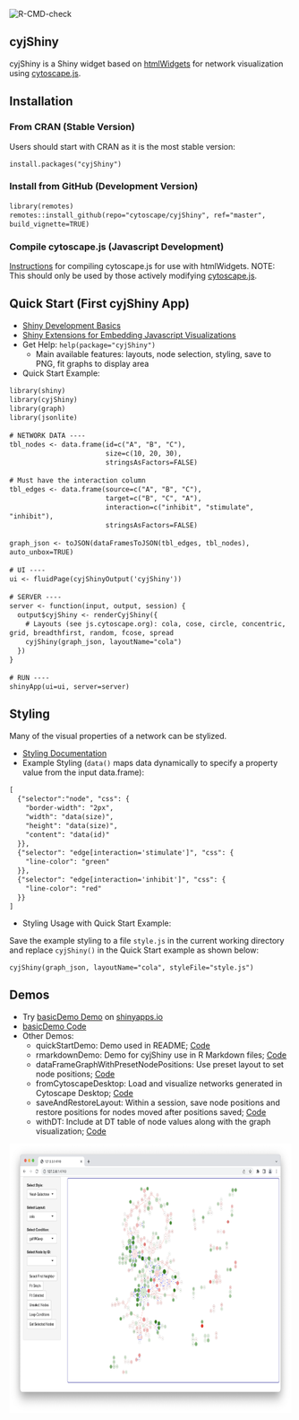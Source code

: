 ![R-CMD-check](https://github.com/cytoscape/cyjShiny/actions/workflows/R-CMD-check.yaml/badge.svg)

## cyjShiny

cyjShiny is a Shiny widget based on [htmlWidgets](http://www.htmlwidgets.org/index.html]) for network visualization using [cytoscape.js](https://js.cytoscape.org/).

## Installation
### From CRAN (Stable Version) 

Users should start with CRAN as it is the most stable version: 

```
install.packages("cyjShiny") 
```

### Install from GitHub (Development Version) 
```
library(remotes)
remotes::install_github(repo="cytoscape/cyjShiny", ref="master", build_vignette=TRUE)
```

### Compile cytoscape.js (Javascript Development) 

[Instructions](https://github.com/cytoscape/cyjShiny/wiki/installation) for compiling cytoscape.js for use with htmlWidgets. NOTE: This should only be used by those actively modifying [cytoscape.js](https://js.cytoscape.org/).

## Quick Start (First cyjShiny App)

* [Shiny Development Basics](https://shiny.rstudio.com/tutorial/) 
* [Shiny Extensions for Embedding Javascript Visualizations](https://shiny.rstudio.com/articles/htmlwidgets.html)
* Get Help: `help(package="cyjShiny")`
  * Main available features: layouts, node selection, styling, save to PNG, fit graphs to display area
* Quick Start Example: 

```
library(shiny)
library(cyjShiny)
library(graph)
library(jsonlite)

# NETWORK DATA ----
tbl_nodes <- data.frame(id=c("A", "B", "C"), 
                        size=c(10, 20, 30),
                        stringsAsFactors=FALSE)

# Must have the interaction column 
tbl_edges <- data.frame(source=c("A", "B", "C"),
                        target=c("B", "C", "A"),
                        interaction=c("inhibit", "stimulate", "inhibit"),
                        stringsAsFactors=FALSE)

graph_json <- toJSON(dataFramesToJSON(tbl_edges, tbl_nodes), auto_unbox=TRUE)

# UI ----
ui <- fluidPage(cyjShinyOutput('cyjShiny'))

# SERVER ----
server <- function(input, output, session) {
  output$cyjShiny <- renderCyjShiny({
    # Layouts (see js.cytoscape.org): cola, cose, circle, concentric, grid, breadthfirst, random, fcose, spread
    cyjShiny(graph_json, layoutName="cola")
  })
}

# RUN ----
shinyApp(ui=ui, server=server)
```

## Styling 

Many of the visual properties of a network can be stylized. 

* [Styling Documentation](https://js.cytoscape.org/#style)
* Example Styling (`data()` maps data dynamically to specify a property value from the input data.frame):

```
[
  {"selector":"node", "css": {
    "border-width": "2px",
    "width": "data(size)",
    "height": "data(size)", 
    "content": "data(id)"
  }},
  {"selector": "edge[interaction='stimulate']", "css": {
    "line-color": "green"
  }},
  {"selector": "edge[interaction='inhibit']", "css": {
    "line-color": "red"
  }}
]
```
* Styling Usage with Quick Start Example: 

Save the example styling to a file `style.js` in the current working directory and replace `cyjShiny()` in the Quick Start example as shown below:

```
cyjShiny(graph_json, layoutName="cola", styleFile="style.js")
```

## Demos

* Try [basicDemo Demo](https://cannin.shinyapps.io/cyjShiny/) on [shinyapps.io](https://www.shinyapps.io/)
* [basicDemo Code](https://github.com/cytoscape/cyjShiny/tree/master/inst/demos/basicDemo)
* Other Demos: 
  * quickStartDemo: Demo used in README; [Code](https://github.com/cytoscape/cyjShiny/tree/master/inst/demos/quickStartDemo)
  * rmarkdownDemo: Demo for cyjShiny use in R Markdown files; [Code](https://github.com/cytoscape/cyjShiny/tree/master/inst/demos/rmarkdownDemo)
  * dataFrameGraphWithPresetNodePositions: Use preset layout to set node positions; [Code](https://github.com/cytoscape/cyjShiny/tree/master/inst/demos/dataFrameGraphWithPresetNodePositions)
  * fromCytoscapeDesktop: Load and visualize networks generated in Cytoscape Desktop; [Code](https://github.com/cytoscape/cyjShiny/tree/master/inst/demos/fromCytoscapeDesktop)
  * saveAndRestoreLayout: Within a session, save node positions and restore positions for nodes moved after positions saved; [Code](https://github.com/cytoscape/cyjShiny/tree/master/inst/demos/saveAndRestoreLayout)
  * withDT: Include at DT table of node values along with the graph visualization; [Code](https://github.com/cytoscape/cyjShiny/tree/master/inst/demos/withDT)

<p align="center">
 <img src="inst/docs/ygModelImage.png" height="480px" />
</p>
